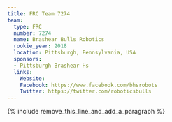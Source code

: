 ```yaml
---
title: FRC Team 7274
team:
  type: FRC
  number: 7274
  name: Brashear Bulls Robotics
  rookie_year: 2018
  location: Pittsburgh, Pennsylvania, USA
  sponsors:
  - Pittsburgh Brashear Hs
  links:
    Website: 
    Facebook: https://www.facebook.com/bhsrobots
    Twitter: https://twitter.com/roboticsbulls
---
```


{% include remove_this_line_and_add_a_paragraph %}